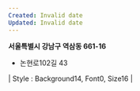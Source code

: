 ```yaml
---
Created: Invalid date
Updated: Invalid date
---
```

**서울특별시 강남구 역삼동 661-16**

- 논현로102길 43

| Style : Background14, Font0, Size16 |